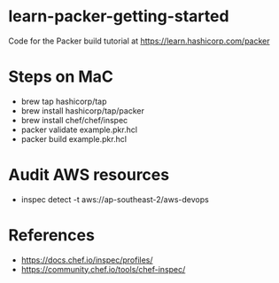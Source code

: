 # learn-packer-getting-started
Code for the Packer build tutorial at https://learn.hashicorp.com/packer

# Steps on MaC
- brew tap hashicorp/tap
- brew install hashicorp/tap/packer
- brew install chef/chef/inspec
- packer validate example.pkr.hcl 
- packer build example.pkr.hcl 

# Audit AWS resources
- inspec detect -t aws://ap-southeast-2/aws-devops

# References
- https://docs.chef.io/inspec/profiles/
- https://community.chef.io/tools/chef-inspec/
